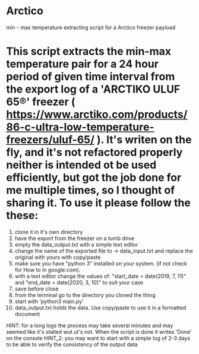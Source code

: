 # Arctico
min - max temperature extracting script for a Arctico freezer payload

# This script extracts the min-max temperature pair for a 24 hour period of given time interval from the export log of a 'ARCTIKO ULUF 65®' freezer ( https://www.arctiko.com/products/86-c-ultra-low-temperature-freezers/uluf-65/ ). It's writen on the fly, and it's not refactored properly neither is intended ot be used efficiently, but got the job done for me multiple times, so I thought of sharing it. To use it please follow the these:

1. clone it in it's own directory
2. have the export from the freezer on a tumb drive
3. empty the data_output.txt with a simple text editor
4. change the name of the exported file to -> data_input.txt and replace the original with yours with copy/paste
5. make sure you have "python 3" installed on your system. (if not check for How to in google.com).
6. with a text editor change the values of: "start_date = date(2019, 7, 11)" and "end_date = date(2020, 3, 10)" to suit your case
7. save before close
8. from the terminal go to the directory you cloned the thing
9. start with 'python3 main.py'
10. data_output.txt holds the data. Use copy/paste to use it in a formatted document

HINT: for a long logs the process may take several minutes and may seemed like it's stalled wut ut's not. When the script is done it writes 'Done' on the console
HINT_2: you may want to start with a simple log of 2-3 days to be able to verify the consistency of the output data
